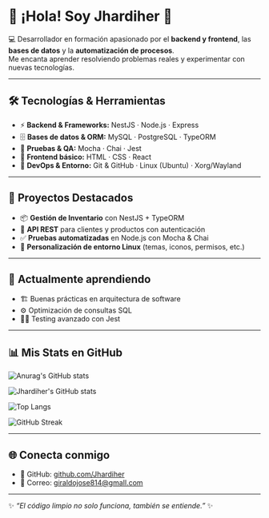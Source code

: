 # 👋 ¡Hola! Soy Jhardiher 🚀

💻 Desarrollador en formación apasionado por el **backend y frontend**, las **bases de datos** y la **automatización de procesos**.  
Me encanta aprender resolviendo problemas reales y experimentar con nuevas tecnologías.  

---

## 🛠️ Tecnologías & Herramientas
- ⚡ **Backend & Frameworks:** NestJS · Node.js · Express  
- 🗄️ **Bases de datos & ORM:** MySQL · PostgreSQL · TypeORM  
- 🧪 **Pruebas & QA:** Mocha · Chai · Jest  
- 🎨 **Frontend básico:** HTML · CSS · React  
- 🐧 **DevOps & Entorno:** Git & GitHub · Linux (Ubuntu) · Xorg/Wayland  

---

## 📂 Proyectos Destacados
- 📦 **Gestión de Inventario** con NestJS + TypeORM  
- 🔐 **API REST** para clientes y productos con autenticación  
- ✅ **Pruebas automatizadas** en Node.js con Mocha & Chai  
- 🎨 **Personalización de entorno Linux** (temas, iconos, permisos, etc.)  

---

## 🌱 Actualmente aprendiendo
- 🏗️ Buenas prácticas en arquitectura de software  
- ⚙️ Optimización de consultas SQL  
- 🧑‍🔬 Testing avanzado con Jest  
 

---
## 📊 Mis Stats en GitHub
![Anurag's GitHub stats](https://github-readme-stats.vercel.app/api?username=jhardiher=true&theme=transparent)

![Jhardiher's GitHub stats](https://jhardiher.vercel.app/api?username=Jhardiher&show_icons=true&theme=tokyonight&count_private=true&include_all_commits=true&hide_border=true)

![Top Langs](https://jhardiher.vercel.app/api/top-langs/?username=Jhardiher&layout=compact&theme=tokyonight&count_private=true&hide_border=true)

![GitHub Streak](https://streak-stats.demolab.com?user=Jhardiher&theme=tokyonight&hide_border=true)






---

## 🌐 Conecta conmigo
- 🐙 GitHub: [github.com/Jhardiher](https://github.com/Jhardiher)  
- 📩 Correo: giraldojose814@gmaIl.com

---

✨ *“El código limpio no solo funciona, también se entiende.”* ✨
